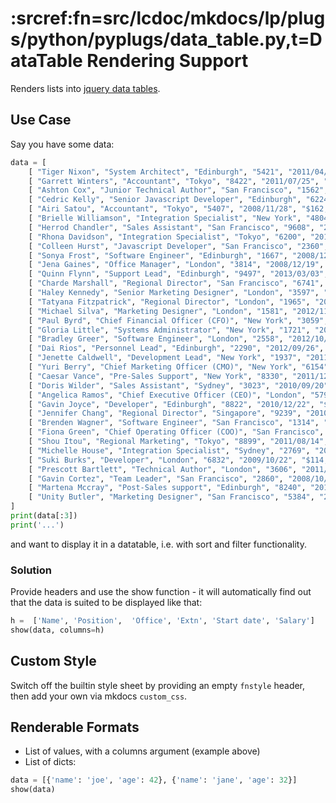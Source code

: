 # :srcref:fn=src/lcdoc/mkdocs/lp/plugs/python/pyplugs/data_table.py,t=DataTable Rendering Support

Renders lists into [jquery data tables](https://www.datatables.net/).

## Use Case

Say you have some data:

```python lp:python addsrc="Data Example" session=datatbl
data = [
    [ "Tiger Nixon", "System Architect", "Edinburgh", "5421", "2011/04/25", "$320,800" ],
    [ "Garrett Winters", "Accountant", "Tokyo", "8422", "2011/07/25", "$170,750" ],
    [ "Ashton Cox", "Junior Technical Author", "San Francisco", "1562", "2009/01/12", "$86,000" ],
    [ "Cedric Kelly", "Senior Javascript Developer", "Edinburgh", "6224", "2012/03/29", "$433,060" ],
    [ "Airi Satou", "Accountant", "Tokyo", "5407", "2008/11/28", "$162,700" ],
    [ "Brielle Williamson", "Integration Specialist", "New York", "4804", "2012/12/02", "$372,000" ],
    [ "Herrod Chandler", "Sales Assistant", "San Francisco", "9608", "2012/08/06", "$137,500" ],
    [ "Rhona Davidson", "Integration Specialist", "Tokyo", "6200", "2010/10/14", "$327,900" ],
    [ "Colleen Hurst", "Javascript Developer", "San Francisco", "2360", "2009/09/15", "$205,500" ],
    [ "Sonya Frost", "Software Engineer", "Edinburgh", "1667", "2008/12/13", "$103,600" ],
    [ "Jena Gaines", "Office Manager", "London", "3814", "2008/12/19", "$90,560" ],
    [ "Quinn Flynn", "Support Lead", "Edinburgh", "9497", "2013/03/03", "$342,000" ],
    [ "Charde Marshall", "Regional Director", "San Francisco", "6741", "2008/10/16", "$470,600" ],
    [ "Haley Kennedy", "Senior Marketing Designer", "London", "3597", "2012/12/18", "$313,500" ],
    [ "Tatyana Fitzpatrick", "Regional Director", "London", "1965", "2010/03/17", "$385,750" ],
    [ "Michael Silva", "Marketing Designer", "London", "1581", "2012/11/27", "$198,500" ],
    [ "Paul Byrd", "Chief Financial Officer (CFO)", "New York", "3059", "2010/06/09", "$725,000" ],
    [ "Gloria Little", "Systems Administrator", "New York", "1721", "2009/04/10", "$237,500" ],
    [ "Bradley Greer", "Software Engineer", "London", "2558", "2012/10/13", "$132,000" ],
    [ "Dai Rios", "Personnel Lead", "Edinburgh", "2290", "2012/09/26", "$217,500" ],
    [ "Jenette Caldwell", "Development Lead", "New York", "1937", "2011/09/03", "$345,000" ],
    [ "Yuri Berry", "Chief Marketing Officer (CMO)", "New York", "6154", "2009/06/25", "$675,000" ],
    [ "Caesar Vance", "Pre-Sales Support", "New York", "8330", "2011/12/12", "$106,450" ],
    [ "Doris Wilder", "Sales Assistant", "Sydney", "3023", "2010/09/20", "$85,600" ],
    [ "Angelica Ramos", "Chief Executive Officer (CEO)", "London", "5797", "2009/10/09", "$1,200,000" ],
    [ "Gavin Joyce", "Developer", "Edinburgh", "8822", "2010/12/22", "$92,575" ],
    [ "Jennifer Chang", "Regional Director", "Singapore", "9239", "2010/11/14", "$357,650" ],
    [ "Brenden Wagner", "Software Engineer", "San Francisco", "1314", "2011/06/07", "$206,850" ],
    [ "Fiona Green", "Chief Operating Officer (COO)", "San Francisco", "2947", "2010/03/11", "$850,000" ],
    [ "Shou Itou", "Regional Marketing", "Tokyo", "8899", "2011/08/14", "$163,000" ],
    [ "Michelle House", "Integration Specialist", "Sydney", "2769", "2011/06/02", "$95,400" ],
    [ "Suki Burks", "Developer", "London", "6832", "2009/10/22", "$114,500" ],
    [ "Prescott Bartlett", "Technical Author", "London", "3606", "2011/05/07", "$145,000" ],
    [ "Gavin Cortez", "Team Leader", "San Francisco", "2860", "2008/10/26", "$235,500" ],
    [ "Martena Mccray", "Post-Sales support", "Edinburgh", "8240", "2011/03/09", "$324,050" ],
    [ "Unity Butler", "Marketing Designer", "San Francisco", "5384", "2009/12/09", "$85,675" ]
]
print(data[:3])
print('...')

```

and want to display it in a datatable, i.e. with sort and filter functionality.

### Solution

Provide headers and use the show function - it will automatically find out that the data
is suited to be displayed like that:


```python lp:python session=datatbl addsrc="Value Lists"
h =  ['Name', 'Position',  'Office', 'Extn', 'Start date', 'Salary']
show(data, columns=h)
```

## Custom Style

Switch off the builtin style sheet by providing an empty `fnstyle` header, then add your own via
mkdocs `custom_css`.


## Renderable Formats

- List of values, with a columns argument (example above)
- List of dicts:

```python lp:python addsrc=2
data = [{'name': 'joe', 'age': 42}, {'name': 'jane', 'age': 32}]
show(data)
```



